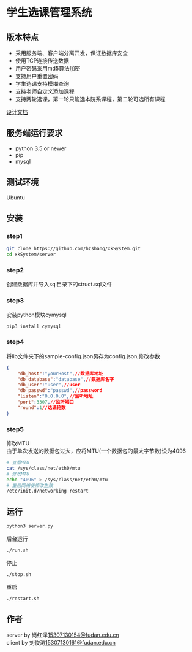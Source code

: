 学生选课管理系统  
=============

## 版本特点
- 采用服务端、客户端分离开发，保证数据库安全
- 使用TCP连接传送数据
- 用户密码采用md5算法加密  
- 支持用户重置密码
- 学生选课支持模糊查询
- 支持老师自定义添加课程
- 支持两轮选课，第一轮只能选本院系课程，第二轮可选所有课程
  
[设计文档](resources/design.md)


## 服务端运行要求  
- python 3.5 or newer   
- pip  
- mysql  

## 测试环境  
Ubuntu

## 安装
### step1
```bash
git clone https://github.com/hzshang/xkSystem.git
cd xkSystem/server
```  
### step2
创建数据库并导入sql目录下的struct.sql文件  
### step3
安装python模块cymysql
```bash
pip3 install cymysql
```
### step4
将lib文件夹下的sample-config.json另存为config.json,修改参数  
```json
{
	"db_host":"yourHost",//数据库地址 
	"db_database":"database",//数据库名字
	"db_user":"user",//user
	"db_passwd":"passwd",//password
	"listen":"0.0.0.0",//监听地址
	"port":3307,//监听端口
	"round":1//选课轮数
}
```
### step5
修改MTU  
由于单次发送的数据包过大，应将MTU(一个数据包的最大字节数)设为4096  
```bash
# 查看MTU  
cat /sys/class/net/eth0/mtu
# 修改MTU  
echo "4096" > /sys/class/net/eth0/mtu  
# 重启网络使修改生效
/etc/init.d/networking restart
```

## 运行
```bash
python3 server.py
```
后台运行  
```bash
./run.sh 
```
停止
```bash  
./stop.sh
```
重启
```bash  
./restart.sh
```

## 作者  
server by 尚红泽<15307130154@fudan.edu.cn>  
client by 刘俊涛<15307130161@fudan.edu.cn>

